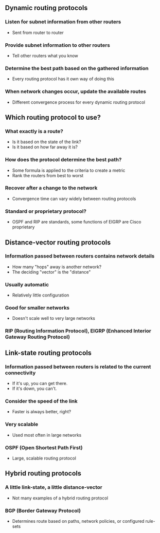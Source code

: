 ## Dynamic routing protocols
### Listen for subnet information from other routers
- Sent from router to router
### Provide subnet information to other routers
- Tell other routers what you know
### Determine the best path based on the gathered information
- Every routing protocol has it own way of doing this
### When network changes occur, update the available routes
- Different convergence process for every dynamic routing protocol
## Which routing protocol to use?
### What exactly is a route?
- Is it based on the state of the link?
- Is it based on how far away it is?
### How does the protocol determine the best path?
- Some formula is applied to the criteria to create a metric
- Rank the routers from best to worst
### Recover after a change to the network
- Convergence time can vary widely between routing protocols
### Standard or proprietary protocol?
- OSPF and RIP are standards, some functions of EIGRP are Cisco proprietary
## Distance-vector routing protocols
### Information passed between routers contains network details
- How many "hops" away is another network?
- The deciding "vector" is the "distance"
### Usually automatic
- Relatively little configuration
### Good for smaller networks
- Doesn't scale well to very large networks
### RIP (Routing Information Protocol), EIGRP (Enhanced Interior Gateway Routing Protocol)
## Link-state routing protocols
### Information passed between routers is related to the current connectivity
- If it's up, you can get there.
- If it's down, you can't.
### Consider the speed of the link
- Faster is always better, right?
### Very scalable
- Used most often in large networks
### OSPF (Open Shortest Path First)
- Large, scalable routing protocol
## Hybrid routing protocols
### A little link-state, a little distance-vector
- Not many examples of a hybrid routing protocol
### BGP (Border Gateway Protocol)
- Determines route based on paths, network policies, or configured rule-sets
